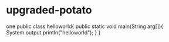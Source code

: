 # upgraded-potato
one
public class helloworld{
public static void main(String arg[]){
    System.output.println("helloworld");
}
}
